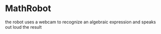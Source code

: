 # MathRobot
the robot uses a webcam to recognize an algebraic expression and speaks out loud the result

